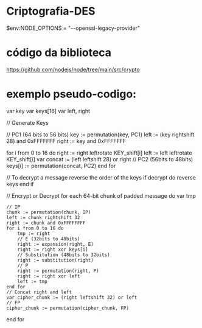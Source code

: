 # Criptografia-DES

 $env:NODE_OPTIONS = "--openssl-legacy-provider"

# código da biblioteca
https://github.com/nodejs/node/tree/main/src/crypto

# exemplo pseudo-codigo:

var key 
var keys[16]
var left, right

// Generate Keys

// PC1 (64 bits to 56 bits) 
key := permutation(key, PC1)
left := (key rightshift 28) and 0xFFFFFFF
right := key and 0xFFFFFFF

for i from 0 to 16 do
	right := right leftrotate KEY_shift[i]
	left := left leftrotate  KEY_shift[i]
	var concat := (left leftshift 28) or right
	// PC2 (56bits to 48bits)
	keys[i] := permutation(concat, PC2)
end for

// To decrypt a message reverse the order of the keys
if decrypt do
	reverse keys
end if

// Encrypt or Decrypt
for each 64-bit chunk of padded message do
	var tmp

	// IP
	chunk := permutation(chunk, IP)
	left := chunk rightshift 32
	right := chunk and 0xFFFFFFFF
	for i from 0 to 16 do
		tmp := right
		// E (32bits to 48bits)
		right := expansion(right, E)
		right := right xor keys[i]
		// Substitution (48bits to 32bits)
		right := substitution(right)
		// P
		right := permutation(right, P)
		right := right xor left
		left := tmp
	end for
	// Concat right and left
	var cipher_chunk := (right leftshift 32) or left
	// FP
	cipher_chunk := permutation(cipher_chunk, FP)
end for
